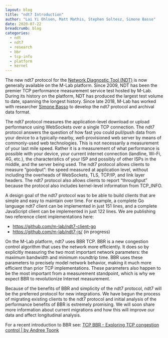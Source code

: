 ```yaml
---
layout: blog
title: "ndt7 Introduction"
author: "Lai Yi Ohlsen, Matt Mathis, Stephen Soltesz, Simone Basso"
date: 2020-07-22
breadcrumb: blog
categories:
  - ndt
  - ndt7
  - research
  - bbr
  - tcp-info
  - platform
  - kernel
---
```


The new ndt7 protocol for the [Network Diagnostic Tool (NDT)][ndt] is now
generally available on the M-Lab platform. Since 2009, NDT has been the
premier TCP performance measurement service test hosted by M-Lab. During its
history on the platform, NDT has produced the largest test volume to date,
spanning the longest history. Since late 2018, M-Lab has worked with
researcher [Simone Basso][simone] to develop the ndt7 protocol and archival
data format.

The ndt7 protocol measures the application-level download or upload
performance using WebSockets over a single TCP connection. The ndt7 protocol
answers the question of how fast you could pull/push data from your device to
a typically-nearby, well-provisioned web server by means of commonly-used web
technologies. This is not necessarily a measurement of your last mile speed.
Rather it is a measurement of what performance is possible with your device,
your current internet connection (landline, Wi-Fi, 4G, etc.), the
characteristics of your ISP and possibly of other ISPs in the middle, and the
server being used. The ndt7 protocol allows clients to measure “goodput”: the
speed measured at application level, without including the overheads of
WebSockets, TLS, TCP/IP, and link layer headers. The ndt7 protocol also
allows clients to report “throughput” because the protocol also includes
kernel-level information from TCP_INFO.

A design goal of the ndt7 protocol was to be able to build clients that are
simple and easy to maintain over time. For example, a complete Go language
ndt7 client can be implemented in just 151 lines, and a complete JavaScript
client can be implemented in just 122 lines. We are publishing two reference
client implementations here:

* https://github.com/m-lab/ndt7-client-go
* https://github.com/m-lab/ndt7-js/ (in progress)

On the M-Lab platform, ndt7 uses BBR TCP. BBR is a new congestion control
algorithm that uses the network more efficiently. It does so by explicitly
measuring the two most important network parameters: the maximum bandwidth
and minimum roundtrip time. BBR uses these parameters to precisely model
network behavior, making it much more efficient than prior TCP
implementations. These parameters also happen to be the most important from a
measurement standpoint, which is why we expect BBR to revolutionize Internet
measurement.

Because of the benefits of BBR and simplicity of the ndt7 protocol, ndt7 will
be the preferred protocol for new integrations. We have begun the process of
migrating existing clients to the ndt7 protocol and initial analysis of the
performance benefits of BBR is extremely promising. We will soon share more
information about current migrations and how this will improve our data and
affect longitudinal analysis.

For a recent introduction to BBR see: [TCP BBR - Exploring TCP congestion
control | by Andree Toonk][morebbr]

[ndt]: https://www.measurementlab.net/tests/ndt/
[simone]: https://github.com/bassosimone
[morebbr]: https://medium.com/@atoonk/tcp-bbr-exploring-tcp-congestion-control-84c9c11dc3a9
